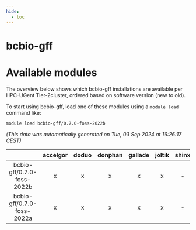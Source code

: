 ```yaml
---
hide:
  - toc
---
```


bcbio-gff
=========

# Available modules


The overview below shows which bcbio-gff installations are available per HPC-UGent Tier-2cluster, ordered based on software version (new to old).

To start using bcbio-gff, load one of these modules using a `module load` command like:

```shell
module load bcbio-gff/0.7.0-foss-2022b
```

*(This data was automatically generated on Tue, 03 Sep 2024 at 16:26:17 CEST)*  

| |accelgor|doduo|donphan|gallade|joltik|shinx|skitty|
| :---: | :---: | :---: | :---: | :---: | :---: | :---: | :---: |
|bcbio-gff/0.7.0-foss-2022b|x|x|x|x|x|-|x|
|bcbio-gff/0.7.0-foss-2022a|x|x|x|x|x|-|x|
